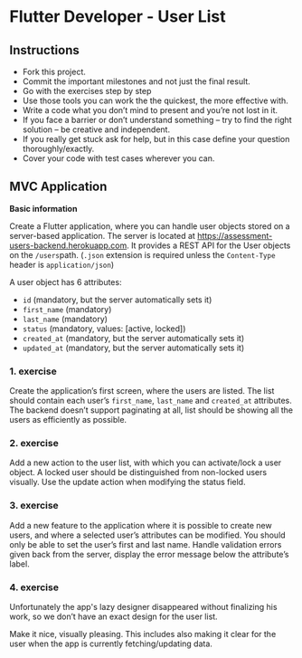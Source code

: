 # Flutter Developer - User List

## Instructions

- Fork this project.
- Commit the important milestones and not just the final result.
- Go with the exercises step by step
- Use those tools you can work the the quickest, the more effective with.
- Write a code what you don’t mind to present and you’re not lost in it.
- If you face a barrier or don’t understand something – try to find the right
  solution – be creative and independent.
- If you really get stuck ask for help, but in this case define your question
  thoroughly/exactly.
- Cover your code with test cases wherever you can.

## MVC Application

**Basic information**

Create a Flutter application, where you can handle user objects stored on a
server-based application. The server is located at https://assessment-users-backend.herokuapp.com.
It provides a REST API for the User objects on the `/users`path. (`.json` extension is required unless the `Content-Type` header is `application/json`)

A user object has 6 attributes:

- `id` (mandatory, but the server automatically sets it)
- `first_name` (mandatory)
- `last_name` (mandatory)
- `status` (mandatory, values: [active, locked])
- `created_at` (mandatory, but the server automatically sets it)
- `updated_at` (mandatory, but the server automatically sets it)

### 1. exercise

Create the application’s first screen, where the users are listed. The list
should contain each user’s `first_name`, `last_name` and `created_at` attributes.
The backend doesn’t support paginating at all, list should be showing all the users 
as efficiently as possible.

### 2. exercise

Add a new action to the user list, with which you can activate/lock a user
object. A locked user should be distinguished from non-locked users visually.
Use the update action when modifying the status field.

### 3. exercise

Add a new feature to the application where it is possible to create new users,
and where a selected user’s attributes can be modified. You should only be
able to set the user’s first and last name. Handle validation errors given back
from the server, display the error message below the attribute’s label.

### 4. exercise

Unfortunately the app's lazy designer disappeared without finalizing his work,
so we don’t have an exact design for the user list.

Make it nice, visually pleasing. This includes also making it clear for the user
when the app is currently fetching/updating data.